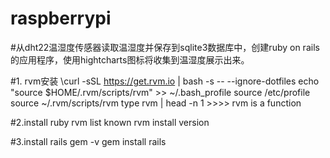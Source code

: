 # raspberrypi
#从dht22温湿度传感器读取温湿度并保存到sqlite3数据库中，创建ruby on rails的应用程序，使用hightcharts图标将收集到温湿度展示出来。



#1. rvm安装
\curl -sSL https://get.rvm.io | bash -s -- --ignore-dotfiles
echo "source $HOME/.rvm/scripts/rvm" >> ~/.bash_profile
source /etc/profile
source ~/.rvm/scripts/rvm
type rvm | head -n 1 >>>> rvm is a function

#2.install ruby 
rvm list known
rvm install version

#3.install rails
gem -v 
gem install rails

